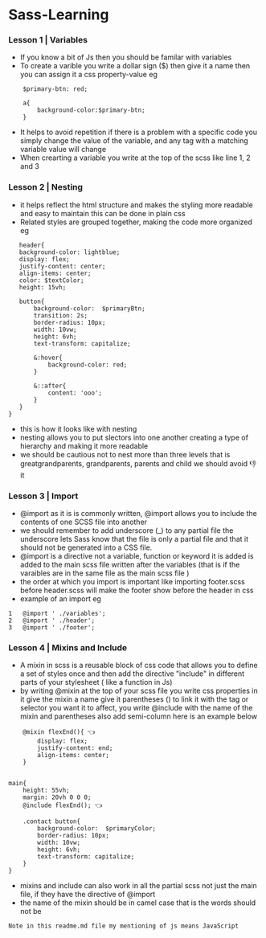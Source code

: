 # Sass-Learning
### Lesson 1 | Variables
* If you know a bit of Js then you should be familar with variables
* To create a varible you write a dollar sign (\$) then give it a name then you can assign it a css property-value eg

```{scss}
    $primary-btn: red;

    a{
        background-color:$primary-btn;
    }
```
* It helps to avoid repetition if there is a problem with a specific code you simply change the value of the variable, and any tag with a matching variable value will change 
* When crearting a variable you write at the top of the scss like line 1, 2 and 3
 
 ### Lesson 2 | Nesting
 * it helps reflect the html structure and makes the styling more readable and easy to maintain this can be done in plain css
 * Related styles are grouped together, making the code more organized eg
 ```{scss}
    header{
    background-color: lightblue;
    display: flex;
    justify-content: center;
    align-items: center;
    color: $textColor;
    height: 15vh;

    button{
        background-color:  $primaryBtn;
        transition: 2s;
        border-radius: 10px;
        width: 10vw;
        height: 6vh;
        text-transform: capitalize;
        
        &:hover{
            background-color: red;
        }
        
        &::after{
            content: 'ooo';
        }
    }
}

 ```
* this is how it looks like with nesting 
* nesting allows you to put slectors into one another creating a type of hierarchy and making it more readable
* we should be cautious not to nest more than three levels that is greatgrandparents, grandparents,  parents and child we should avoid 👎
it  

### Lesson 3 | Import
* @import as it is is commonly written, @import allows you to include the contents of one SCSS file into another
* we should remember to add underscore (_) to any partial file the underscore lets Sass know that the file is only a partial file and that it should not be generated into a CSS file.
* @import is a directive not a variable, function or keyword it is added is added to the main scss file written after the variables (that is if the varaibles are in the same file as the main scss file )
* the order at which you import is important like importing footer.scss before header.scss will make the footer show before the header in css 
* example of an import eg
```{scss}
1   @import ' ./variables';
2   @import ' ./header';
3   @import ' ./footer';
```

### Lesson 4 | Mixins and Include
* A mixin in scss is a reusable block of css code that allows you to define a set of styles once and then add the directive "include" in different parts of your stylesheet ( like a function in Js)
* by writing @mixin at the top of your scss file you write css properties in it give the mixin a name give it parentheses () to link it with the tag or selector you want it to affect, you write @include with the name of the mixin and parentheses also add semi-column here is an example below
```{scss}
    @mixin flexEnd(){ 👈
        display: flex;
        justify-content: end;
        align-items: center;
    }

    
main{
    height: 55vh;
    margin: 20vh 0 0 0;
    @include flexEnd(); 👈

    .contact button{
        background-color:  $primaryColor;
        border-radius: 10px;
        width: 10vw;
        height: 6vh;
        text-transform: capitalize;
    }
}
```
* mixins and include can also work in all the partial scss not just the main file, if they have the directive of @import
* the name of the mixin should be in camel case that is the words should not be

`Note in this readme.md file my mentioning of js means JavaScript`
